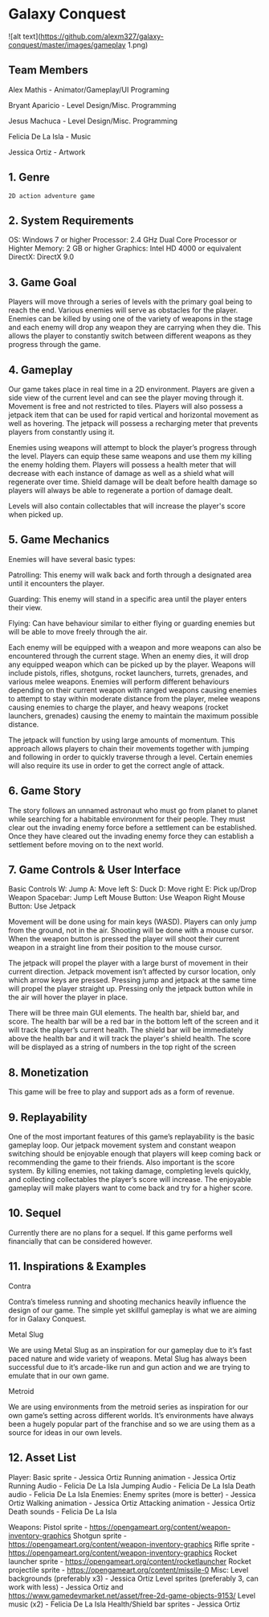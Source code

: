 # Galaxy Conquest

![alt text](https://github.com/alexm327/galaxy-conquest/master/images/gameplay 1.png)

## Team Members
Alex Mathis - Animator/Gameplay/UI Programing

Bryant Aparicio - Level Design/Misc. Programming

Jesus Machuca - Level Design/Misc. Programming

Felicia De La Isla - Music

Jessica Ortiz - Artwork

## 1. Genre
 	2D action adventure game	
## 2. System Requirements

OS: Windows 7 or higher
Processor: 2.4 GHz Dual Core Processor or Highter
Memory: 2 GB or higher
Graphics: Intel HD 4000 or equivalent
DirectX: DirectX 9.0

## 3. Game Goal

Players will move through a series of levels with the primary goal being to reach the end. Various enemies will serve as obstacles for the player. Enemies can be killed by using one of the variety of weapons in the stage and each enemy will drop any weapon they are carrying when they die. This allows the player to constantly switch between different weapons as they progress through the game.

## 4. Gameplay

Our game takes place in real time in a 2D environment. Players are given a side view of the current level and can see the player moving through it. Movement is free and not restricted to tiles. Players will also possess a jetpack item that can be used for rapid vertical and horizontal movement as well as hovering. The jetpack will possess a recharging meter that prevents players from constantly using it.

Enemies using weapons will attempt to block the player’s progress through the level. Players can equip these same weapons and use them my killing the enemy holding them. Players will possess a health meter that will decrease with each instance of damage as well as a shield what will regenerate over time. Shield damage will be dealt before health damage so players will always be able to regenerate a portion of damage dealt.

Levels will also contain collectables that will increase the player's score when picked up.

## 5. Game Mechanics

Enemies will have several basic types:

Patrolling: This enemy will walk back and forth through a designated area until it encounters the player.

Guarding: This enemy will stand in a specific area until the player enters their view.

Flying: Can have behaviour similar to either flying or guarding enemies but will be able to move freely through the air.

Each enemy will be equipped with a weapon and more weapons can also be encountered through the current stage. When an enemy dies, it will drop any equipped weapon which can be picked up by the player. Weapons will include pistols, rifles, shotguns, rocket launchers, turrets, grenades, and various melee weapons. Enemies will perform different behaviours depending on their current weapon with ranged weapons causing enemies to attempt to stay within moderate distance from the player, melee weapons causing enemies to charge the player, and heavy weapons (rocket launchers, grenades) causing the enemy to maintain the maximum possible distance.

The jetpack will function by using large amounts of momentum. This approach allows players to chain their movements together with jumping and following in order to quickly traverse through a level. Certain enemies will also require its use in order to get the correct angle of attack.

## 6. Game Story

The story follows an unnamed astronaut who must go from planet to planet  while searching for a habitable environment for their people. They must clear out the invading enemy force before a settlement can be established. Once they have cleared out the invading enemy force they can establish a settlement before moving on to the next world.

## 7. Game Controls & User Interface

Basic Controls
W: Jump
A: Move left
S: Duck
D: Move right
E: Pick up/Drop Weapon
Spacebar: Jump
Left Mouse Button: Use Weapon
Right Mouse Button: Use Jetpack

Movement will be done using for main keys (WASD). Players can only jump from the ground, not in the air. Shooting will be done with a mouse cursor. When the weapon button is pressed the player will shoot their current weapon in a straight line from their position to the mouse cursor.

The jetpack will propel the player with a large burst of movement in their current direction. Jetpack movement isn’t affected by cursor location, only which arrow keys are pressed. Pressing jump and jetpack at the same time will propel the player straight up. Pressing only the jetpack button while in the air will hover the player in place.

There will be three main GUI elements. The health bar, shield bar, and score. The health bar will be a red bar in the bottom left of the screen and it will track the player’s current health. The shield bar will be immediately above the health bar and it will track the player's shield health. The score will be displayed as a string of numbers in the top right of the screen


## 8. Monetization

This game will be free to play and support ads as a form of revenue.

## 9. Replayability

One of the most important features of this game’s replayability is the basic gameplay loop. Our jetpack movement system and constant weapon switching should be enjoyable enough that players will keep coming back or recommending the game to their friends. Also important is the score system. By killing enemies, not taking damage, completing levels quickly, and collecting collectables the player’s score will increase. The enjoyable gameplay will make players want to come back and try for a higher score.

## 10. Sequel

Currently there are no plans for a sequel. If this game performs well financially that can be considered however.

## 11. Inspirations & Examples
Contra
 
Contra’s timeless running and shooting mechanics heavily influence the design of our game. The simple yet skillful gameplay is what we are aiming for in Galaxy Conquest.


Metal Slug
				 				 				 			
We are using Metal Slug as an inspiration for our gameplay due to it’s fast paced nature and wide variety of weapons. Metal Slug has always been successful due to it’s arcade-like run and gun action and we are trying to emulate that in our own game.

Metroid
 
We are using environments from the metroid series as inspiration for our own game’s setting across different worlds. It’s environments have always been a hugely popular part of the franchise and so we are using them as a source for ideas in our own levels.

## 12. Asset List

Player:
	Basic sprite - Jessica Ortiz
	Running animation  - Jessica Ortiz
	Running Audio - Felicia De La Isla
	Jumping Audio - Felicia De La Isla
	Death audio - Felicia De La Isla
Enemies:
	Enemy sprites (more is better)   - Jessica Ortiz
	Walking animation  - Jessica Ortiz
	Attacking animation  - Jessica Ortiz
	Death sounds - Felicia De La Isla

Weapons:
	Pistol sprite - https://opengameart.org/content/weapon-inventory-graphics 
	Shotgun sprite - https://opengameart.org/content/weapon-inventory-graphics 
	Rifle sprite - https://opengameart.org/content/weapon-inventory-graphics
	Rocket launcher sprite - https://opengameart.org/content/rocketlauncher
	Rocket projectile sprite - https://opengameart.org/content/missile-0
Misc: 
	Level backgrounds (preferably  x3)  - Jessica Ortiz 
	Level sprites (preferably 3, can work with less)  - Jessica Ortiz and
https://www.gamedevmarket.net/asset/free-2d-game-objects-9153/
	Level music (x2) - Felicia De La Isla
	Health/Shield bar sprites  - Jessica Ortiz
	  
